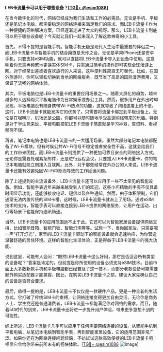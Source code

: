 **LEB卡流量卡可以用于哪些设备？[[TG💪+ @esim1088](https://t.me/s/esim1088)]**

在当今数字化的时代，网络已经成为我们生活和工作的必需品。无论是手机、平板还是笔记本电脑，都需要稳定的网络连接来满足我们的需求。而LEB卡流量卡作为一种便捷的网络解决方案，已经逐渐走进了大众的视野。那么，LEB卡流量卡到底可以用于哪些设备呢？今天就让我们一起来深入了解这款神奇的小工具。

首先，不得不提的是智能手机。智能手机无疑是现代人生活中最重要的伴侣之一，而LEB卡流量卡与智能手机的结合简直是天作之合。无论是苹果iPhone还是安卓手机，只要支持eSIM功能，就可以直接将LEB卡流量卡导入到设备中使用。这意味着你无需再频繁地更换实体SIM卡，只需通过简单的操作即可实现全球漫游上网。对于经常出差或者喜欢旅行的人来说，这种便利性简直无可替代。比如，在国外旅游时，你可以轻松切换到当地的网络服务，既节省了高昂的国际漫游费用，又保证了流畅的网络体验。

其次，平板电脑也是LEB卡流量卡的重要应用场景之一。随着大屏化的趋势，越来越多的人选择购买平板电脑作为日常娱乐或办公工具。然而，很多用户在外出时却发现，平板电脑没有随身携带Wi-Fi热点的功能，这就导致了网络连接上的不便。这时，LEB卡流量卡就能发挥它的优势了。只需要将流量卡绑定到平板设备上，无论是在咖啡厅、机场还是公园，你都可以随时随地享受高速网络带来的乐趣。特别是对于学生党来说，平板电脑搭配LEB卡流量卡简直就是学习神器，查资料、看视频两不误。

再者，笔记本电脑也是LEB卡流量卡的一大适用场景。虽然大部分笔记本电脑都配备了Wi-Fi模块，但有时候公共Wi-Fi信号不稳定或者安全性不高，这就会给我们的工作带来困扰。而LEB卡流量卡则提供了一种更加可靠且安全的网络接入方式。无论你是需要处理紧急邮件，还是进行远程会议，只要插入LEB卡流量卡，你的笔记本电脑就能立刻接入互联网。此外，对于那些经常在外办公的人来说，LEB卡流量卡还能有效避免因Wi-Fi中断而导致的工作延误问题。

除了上述提到的主流设备外，LEB卡流量卡还可以应用于一些不太常见的智能设备。例如，智能手表近年来越来越受到人们的欢迎。这些小巧精致的手表不仅具备时间显示功能，还能够接收电话、短信以及各种通知。然而，由于体积限制，它们通常无法内置传统的SIM卡槽。这时候，LEB卡流量卡就派上了用场。通过eSIM技术的支持，智能手表可以直接连接到LEB卡提供的网络服务，让用户在运动、出行等场景下也能保持通讯畅通。

当然，LEB卡流量卡的应用范围远不止于此。它还可以为智能家居设备提供网络支持，比如智能音箱、智能门锁、智能灯泡等等。试想一下，当你回家后，只需要喊一声“打开灯光”，家里的LEB卡流量卡驱动下的智能设备就会迅速响应，为你营造温馨舒适的居住环境。这样的智能化生活体验，正是得益于LEB卡流量卡的强大功能。

说到这里，可能有人会问：“既然LEB卡流量卡这么好用，那它是否适合所有类型的设备呢？”答案是肯定的，但前提是你所使用的设备必须支持eSIM技术。目前市面上大多数新款手机和平板电脑都已经普及了这一技术，而部分老款设备可能需要额外购买适配器才能兼容。因此，在购买LEB卡流量卡之前，建议大家先确认自己的设备是否符合要求。

最后，值得一提的是，LEB卡流量卡不仅仅是一款硬件产品，更是一种全新的生活方式。它打破了传统SIM卡的束缚，让网络连接变得更加自由灵活。无论你是商务人士、学生党还是普通消费者，LEB卡流量卡都能满足你对网络的需求。而且，随着5G时代的到来，LEB卡流量卡还将进一步提升用户体验，带来更多意想不到的可能性。

综上所述，LEB卡流量卡几乎可以应用于任何需要网络连接的设备。从智能手机到平板电脑，从笔记本电脑到智能手表，再到智能家居设备，它的适用范围非常广泛。如果你还在为网络连接问题烦恼，不妨试试这款高效便捷的LEB卡流量卡吧！相信它会给你带来前所未有的畅快体验。[[TG💪+ @esim1088](https://t.me/s/esim1088) ![Image](https://i.postimg.cc/4NQfJmqS/Snipaste-2025-05-13-00-14-12.png)]